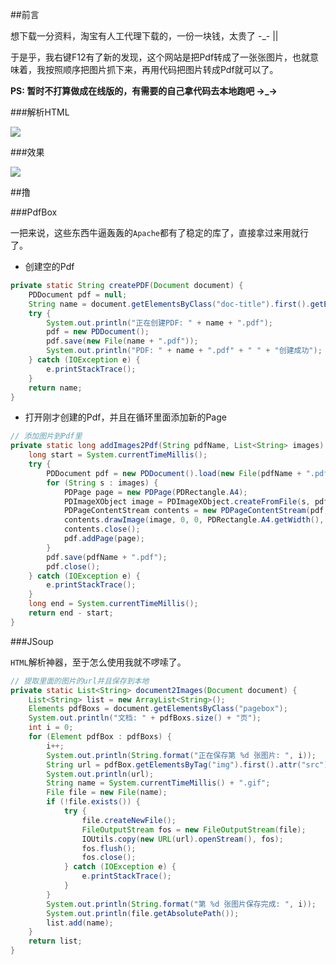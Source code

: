 <!--
 * @Descripttion: 
 * @version: 
 * @Author: Michael Sun @ www.cctv3.net
 * @Date: 2021-01-19 16:23:05
 * @LastEditors: Michael Sun
 * @LastEditTime: 2021-01-19 17:00:05
-->
##前言

想下载一分资料，淘宝有人工代理下载的，一份一块钱，太贵了 -_- ||

于是乎，我右键F12有了新的发现，这个网站是把Pdf转成了一张张图片，也就意味着，我按照顺序把图片抓下来，再用代码把图片转成Pdf就可以了。

**PS: 暂时不打算做成在线版的，有需要的自己拿代码去本地跑吧 →_→**

###解析HTML

![](http://www.cctv3.net/images/LocalDoc88Cracker001.jpg)

###效果

![](http://www.cctv3.net/images/LocalDoc88Cracker002.jpg)

##撸

###PdfBox

一把来说，这些东西牛逼轰轰的`Apache`都有了稳定的库了，直接拿过来用就行了。

- 创建空的Pdf

``` java
private static String createPDF(Document document) {
    PDDocument pdf = null;
    String name = document.getElementsByClass("doc-title").first().getElementsByTag("h3").first().text();
    try {
        System.out.println("正在创建PDF: " + name + ".pdf");
        pdf = new PDDocument();
        pdf.save(new File(name + ".pdf"));
        System.out.println("PDF: " + name + ".pdf" + " " + "创建成功");
    } catch (IOException e) {
        e.printStackTrace();
    }
    return name;
}
```

- 打开刚才创建的Pdf，并且在循环里面添加新的Page

``` java
// 添加图片到Pdf里
private static long addImages2Pdf(String pdfName, List<String> images) {
    long start = System.currentTimeMillis();
    try {
        PDDocument pdf = new PDDocument().load(new File(pdfName + ".pdf"));
        for (String s : images) {
            PDPage page = new PDPage(PDRectangle.A4);
            PDImageXObject image = PDImageXObject.createFromFile(s, pdf);
            PDPageContentStream contents = new PDPageContentStream(pdf, page);
            contents.drawImage(image, 0, 0, PDRectangle.A4.getWidth(), PDRectangle.A4.getHeight());
            contents.close();
            pdf.addPage(page);
        }
        pdf.save(pdfName + ".pdf");
        pdf.close();
    } catch (IOException e) {
        e.printStackTrace();
    }
    long end = System.currentTimeMillis();
    return end - start;
}
```

###JSoup

`HTML`解析神器，至于怎么使用我就不啰嗦了。

``` java
// 提取里面的图片的url并且保存到本地
private static List<String> document2Images(Document document) {
    List<String> list = new ArrayList<String>();
    Elements pdfBoxs = document.getElementsByClass("pagebox");
    System.out.println("文档: " + pdfBoxs.size() + "页");
    int i = 0;
    for (Element pdfBox : pdfBoxs) {
        i++;
        System.out.println(String.format("正在保存第 %d 张图片: ", i));
        String url = pdfBox.getElementsByTag("img").first().attr("src");
        System.out.println(url);
        String name = System.currentTimeMillis() + ".gif";
        File file = new File(name);
        if (!file.exists()) {
            try {
                file.createNewFile();
                FileOutputStream fos = new FileOutputStream(file);
                IOUtils.copy(new URL(url).openStream(), fos);
                fos.flush();
                fos.close();
            } catch (IOException e) {
                e.printStackTrace();
            }
        }
        System.out.println(String.format("第 %d 张图片保存完成: ", i));
        System.out.println(file.getAbsolutePath());
        list.add(name);
    }
    return list;
}
```
